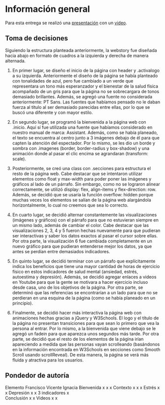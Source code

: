 # Información general

Para esta entrega se realizó una [presentación](https://www.canva.com/design/DAGJY3Pkqs4/rhpUmhh2ADwxjwLx-qnKXw/edit?utm_content=DAGJY3Pkqs4&utm_campaign=designshare&utm_medium=link2&utm_source=sharebutton) con un [video]().

## Toma de decisiones

Siguiendo la estructura planteada anteriormente, la webstory fue diseñada hacia abajo en formato de cuadros a la izquierda y derecha de manera alternada.

1. En primer lugar, se diseño el inicio de la página con header y .activalogo a su izquierda. Anteriormente el diseño de la página se había planteado con tonalidades de azul, pero fue cambiado a un verde que representara un tono más esperanzador y el bienestar de la salud física acompañado de un gris para que la página no se sobrecargara de tonos demasiado brillantes. Además, se agregó una fuente no considerada anteriormente: PT Sans. Las fuentes que habíamos pensado no le daban fuerza al titulo al ser demasiado parecidas entre ellas, por lo que se buscó una diferente y con mayor estilo.

2. En segundo lugar, se programó la bienvenida a la página web con .inicio. Aquí sí fue utilizada una fuente que habíamos considerado en nuestro manual de marca: Assistant. Además, como se había planeado, el texto se encuentra al centro junto a 3 imágenes debajo de él para que capten la atención del espectador. Por lo mismo, se les dio un borde y sombra con .imagenes (border, border-radius y box-shadow) y una animación donde al pasar el clic encima se agrandaran (transform: scale).

3. Posteriormente, se creó una class con .secciones para estructura el resto de la página web. Cabe destacar que se intentaron utilizar elementos como float y max-width para poder poner las imágenes y gráficos al lado de un párrafo. Sin embargo, como no se lograron alinear correctamente, se utilizó display: flex, align-items y flex-direction: row. Además, se decidió que se usaría la función overflow: hidden porque muchas veces los elementos se salían de la página web alargándola horizontalmente, lo cual no creemos que sea lo correcto.

4. En cuarto lugar, se decidió alternar constantemente las visualizaciones (imágenes y gráficos) con el párrafo para que no estuvieran siempre en un mismo lado, además de cambiar el color. Cabe destacar que las visualizaciones 2, 3, 4 y 5 fueron hechas nuevamente para que pudieran ser interactivas y saber los datos exactos al pasar el cursor sobre ellas. Por otra parte, la visualización 6 fue cambiada completamente en un nuevo gráfico para que pudieran entenderse mejor los datos, ya que antes se perdían entre demasiados indicadores.

5. En quinto lugar, se decidió terminar con un párrafo que explícitamente indica los beneficios que tiene una mayor cantidad de horas de ejercicio físico en estos indicadores de salud mental (ansiedad, estrés, autoestima y depresión). Además, se decidió agregar enlaces a videos en Youtube para que la gente se motivara a hacer ejercicio incluso desde casa, uno de los objetivos de la página. Por otra parte, se determinó que las referencias se encontrarían a un lado para que no se perdieran en una esquina de la página (como se había planeado en un principio).

6. Finalmente, se decidió hacer más interactiva la página web con animaciones hechas gracias a jQuery y W3Schools. El logo y el título de la página no presentan transiciones para que sean lo primero que vea la persona al entrar. Por lo mismo, a la bienvenida que viene debajo se le agregó un fadein para que aparezca unos segundos más tarde. Por otra parte, se decidió que el resto de los elementos de la página irían apareciendo a medida que las personas vayan scrolleando (basándonos en la información encontrada en W3Schools en secciones como Smooth Scroll usando scrollReveal). De esta manera, la página se verá más fluida y atractiva para los usuarios.

## Pondedor de autoría

Elemento	Francisco	Vicente	 Ignacia
Bienvenida		x          x       x
Contexto		x          x       x
Estrés          x          x
Depresión       x                  x
3 indicadores   x        
Conclusión      x          x
Videos          x                  x			